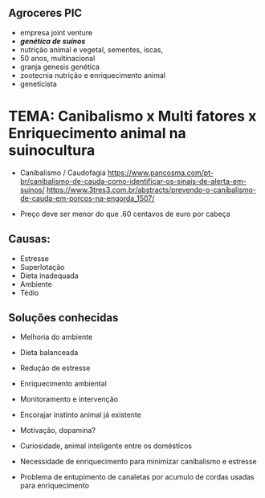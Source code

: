 ## Agroceres PIC
- empresa joint venture
- ***genética de suínos***
- nutrição animal e vegetal, sementes, iscas, 
- 50 anos, multinacional
- granja genesis genética
- zootecnia nutrição e enriquecimento animal
- geneticista

# TEMA: Canibalismo x Multi fatores x Enriquecimento animal na suinocultura
- Canibalismo / Caudofagia
https://www.pancosma.com/pt-br/canibalismo-de-cauda-como-identificar-os-sinais-de-alerta-em-suinos/
https://www.3tres3.com.br/abstracts/prevendo-o-canibalismo-de-cauda-em-porcos-na-engorda_1507/

- Preço deve ser menor do que .60 centavos de euro por cabeça
## Causas:
- Estresse
- Superlotação
- Dieta inadequada
- Ambiente 
- Tédio

## Soluções conhecidas
- Melhoria do ambiente
- Dieta balanceada
- Redução de estresse
- Enriquecimento ambiental
- Monitoramento e intervenção

- Encorajar instinto animal já existente
- Motivação, dopamina?
- Curiosidade, animal inteligente entre os domésticos

- Necessidade de enriquecimento para minimizar canibalismo e estresse
- Problema de entupimento de canaletas por acumulo de cordas usadas para enriquecimento
